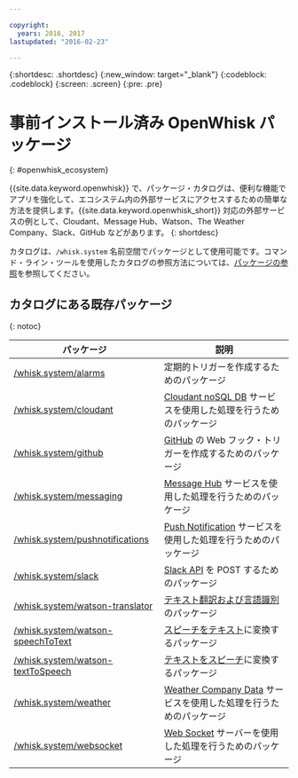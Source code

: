 ```yaml
---

copyright:
  years: 2016, 2017
lastupdated: "2016-02-23"

---
```


{:shortdesc: .shortdesc}
{:new_window: target="_blank"}
{:codeblock: .codeblock}
{:screen: .screen}
{:pre: .pre}

# 事前インストール済み OpenWhisk パッケージ
{: #openwhisk_ecosystem}

{{site.data.keyword.openwhisk}} で、パッケージ・カタログは、便利な機能でアプリを強化して、エコシステム内の外部サービスにアクセスするための簡単な方法を提供します。{{site.data.keyword.openwhisk_short}} 対応の外部サービスの例として、Cloudant、Message Hub、Watson、The Weather Company、Slack、GitHub などがあります。
{: shortdesc}

カタログは、`/whisk.system` 名前空間でパッケージとして使用可能です。コマンド・ライン・ツールを使用したカタログの参照方法については、[パッケージの参照](./packages.md#browsing-packages)を参照してください。

## カタログにある既存パッケージ
{: notoc}

| パッケージ | 説明 |
| --- | --- |
| [/whisk.system/alarms](./openwhisk_alarms.html) | 定期的トリガーを作成するためのパッケージ |
| [/whisk.system/cloudant](./openwhisk_cloudant.html) | [Cloudant noSQL DB](https://console.ng.bluemix.net/docs/services/Cloudant/index.html) サービスを使用した処理を行うためのパッケージ |
| [/whisk.system/github](./openwhisk_github.html) | [GitHub](https://developer.github.com/) の Web フック・トリガーを作成するためのパッケージ |
| [/whisk.system/messaging](./openwhisk_messagehub.html) | [Message Hub](https://console.ng.bluemix.net/docs/services/MessageHub/index.html) サービスを使用した処理を行うためのパッケージ |
| [/whisk.system/pushnotifications](./openwhisk_pushnotifications.html) | [Push Notification](https://console.ng.bluemix.net/docs/services/mobilepush/index.html) サービスを使用した処理を行うためのパッケージ |
| [/whisk.system/slack](./openwhisk_slack.html) | [Slack API](https://api.slack.com/) を POST するためのパッケージ |
| [/whisk.system/watson-translator](./openwhisk_watson_translator.html) | [テキスト翻訳および言語識別](https://www.ibm.com/watson/developercloud/language-translator.html)のパッケージ |
| [/whisk.system/watson-speechToText](./openwhisk_watson_speechtotext.html) | [スピーチをテキスト](https://www.ibm.com/watson/developercloud/speech-to-text.html)に変換するパッケージ |
| [/whisk.system/watson-textToSpeech](./openwhisk_watson_texttospeech.html) | [テキストをスピーチ](https://www.ibm.com/watson/developercloud/text-to-speech.html)に変換するパッケージ |
| [/whisk.system/weather](./openwhisk_weather.html) | [Weather Company Data](https://console.ng.bluemix.net/docs/services/Weather/index.html) サービスを使用した処理を行うためのパッケージ |
| [/whisk.system/websocket](./openwhisk_websocket.html) | [Web Socket](https://developer.mozilla.org/en-US/docs/Web/API/WebSockets_API) サーバーを使用した処理を行うためのパッケージ |
